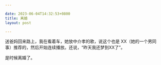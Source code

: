 ```yaml
---

date: 2023-06-04T14:32:53+0800
title: 离婚
layout: post

---
```


送爸妈回来路上，我在看着车，她放中介孝的歌，说这个也是 XX（她的一个男同事）推荐的，然后开始连续播放。还说，“昨天我还梦到XX了”。

是时候离婚了。
